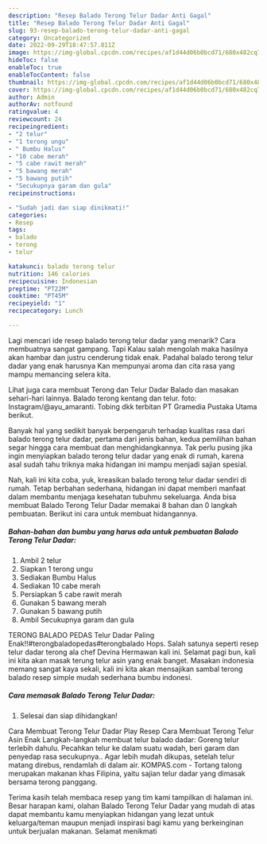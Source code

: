 ```yaml
---
description: "Resep Balado Terong Telur Dadar Anti Gagal"
title: "Resep Balado Terong Telur Dadar Anti Gagal"
slug: 93-resep-balado-terong-telur-dadar-anti-gagal
category: Uncategorized
date: 2022-09-29T18:47:57.811Z
image: https://img-global.cpcdn.com/recipes/af1d44d06b0bcd71/680x482cq70/balado-terong-telur-dadar-foto-resep-utama.jpg
hideToc: false
enableToc: true
enableTocContent: false
thumbnail: https://img-global.cpcdn.com/recipes/af1d44d06b0bcd71/680x482cq70/balado-terong-telur-dadar-foto-resep-utama.jpg
cover: https://img-global.cpcdn.com/recipes/af1d44d06b0bcd71/680x482cq70/balado-terong-telur-dadar-foto-resep-utama.jpg
author: Admin
authorAv: notfound
ratingvalue: 4
reviewcount: 24
recipeingredient:
- "2 telur"
- "1 terong ungu"
- " Bumbu Halus"
- "10 cabe merah"
- "5 cabe rawit merah"
- "5 bawang merah"
- "5 bawang putih"
- "Secukupnya garam dan gula"
recipeinstructions:

- "Sudah jadi dan siap dinikmati!"
categories:
- Resep
tags:
- balado
- terong
- telur

katakunci: balado terong telur 
nutrition: 146 calories
recipecuisine: Indonesian
preptime: "PT22M"
cooktime: "PT45M"
recipeyield: "1"
recipecategory: Lunch

---
```



Lagi mencari ide resep balado terong telur dadar yang menarik? Cara membuatnya sangat gampang. Tapi Kalau salah mengolah maka hasilnya akan hambar dan justru cenderung tidak enak. Padahal balado terong telur dadar yang enak harusnya Kan mempunyai aroma dan cita rasa yang mampu memancing selera kita.


Lihat juga cara membuat Terong dan Telur Dadar Balado dan masakan sehari-hari lainnya. Balado terong kentang dan telur. foto: Instagram/@ayu_amaranti. Tobing dkk terbitan PT Gramedia Pustaka Utama berikut.

Banyak hal yang sedikit banyak berpengaruh terhadap kualitas rasa dari balado terong telur dadar, pertama dari jenis bahan, kedua pemilihan bahan segar hingga cara membuat dan menghidangkannya. Tak perlu pusing jika ingin menyiapkan balado terong telur dadar yang enak di rumah, karena asal sudah tahu triknya maka hidangan ini mampu menjadi sajian spesial.


Nah, kali ini kita coba, yuk, kreasikan balado terong telur dadar sendiri di rumah. Tetap berbahan sederhana, hidangan ini dapat memberi manfaat dalam membantu menjaga kesehatan tubuhmu sekeluarga. Anda bisa membuat Balado Terong Telur Dadar memakai 8 bahan dan 0 langkah pembuatan. Berikut ini cara untuk membuat hidangannya.

<!--inarticleads1-->

##### Bahan-bahan dan bumbu yang harus ada untuk pembuatan Balado Terong Telur Dadar:

1. Ambil 2 telur
1. Siapkan 1 terong ungu
1. Sediakan  Bumbu Halus
1. Sediakan 10 cabe merah
1. Persiapkan 5 cabe rawit merah
1. Gunakan 5 bawang merah
1. Gunakan 5 bawang putih
1. Ambil Secukupnya garam dan gula


TERONG BALADO PEDAS Telur Dadar Paling Enak!!#terongbaladopedas#terongbalado Hops. Salah satunya seperti resep telur dadar terong ala chef Devina Hermawan kali ini. Selamat pagi bun, kali ini kita akan masak terung telur asin yang enak banget. Masakan indonesia memang sangat kaya sekali, kali ini kita akan mensajikan sambal terong balado resep simple mudah sederhana bumbu indonesi. 

<!--inarticleads2-->

##### Cara memasak Balado Terong Telur Dadar:


1. Selesai dan siap dihidangkan!

Cara Membuat Terong Telur Dadar Play Resep Cara Membuat Terong Telur Asin Enak Langkah-langkah membuat telur balado dadar: Goreng telur terlebih dahulu. Pecahkan telur ke dalam suatu wadah, beri garam dan penyedap rasa secukupnya.. Agar lebih mudah dikupas, setelah telur matang direbus, rendamlah di dalam air. KOMPAS.com - Tortang talong merupakan makanan khas Filipina, yaitu sajian telur dadar yang dimasak bersama terong panggang. 

Terima kasih telah membaca resep yang tim kami tampilkan di halaman ini. Besar harapan kami, olahan Balado Terong Telur Dadar yang mudah di atas dapat membantu kamu menyiapkan hidangan yang lezat untuk keluarga/teman maupun menjadi inspirasi bagi kamu yang berkeinginan untuk berjualan makanan. Selamat menikmati

